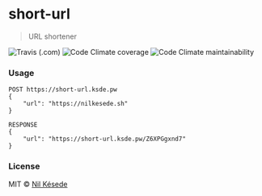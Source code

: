 # short-url
> URL shortener

![Travis (.com)](https://img.shields.io/travis/com/nilkesede/short-url?style=flat-square)
![Code Climate coverage](https://img.shields.io/codeclimate/coverage-letter/nilkesede/short-url?style=flat-square)
![Code Climate maintainability](https://img.shields.io/codeclimate/maintainability/nilkesede/short-url?style=flat-square)

### Usage
```
POST https://short-url.ksde.pw
{
    "url": "https://nilkesede.sh"
}

RESPONSE
{
    "url": "https://short-url.ksde.pw/Z6XPGgxnd7"
}
```

### License
MIT &copy; [Nil Késede](https://nilkesede.mit-license.org/)

